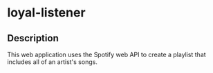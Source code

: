 # loyal-listener

## Description
This web application uses the Spotify web API to create a playlist that includes all of an artist's songs.
